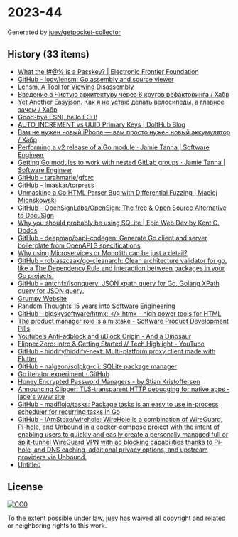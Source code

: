 # 2023-44

Generated by [juev/getpocket-collector](https://github.com/juev/getpocket-collector)

## History (33 items)

- [What the !#@% is a Passkey? | Electronic Frontier Foundation](https://www.eff.org/what-is-a-passkey)
- [GitHub - loov/lensm: Go assembly and source viewer](https://github.com/loov/lensm)
- [Lensm, A Tool for Viewing Disassembly](https://www.storj.io/blog/lensm)
- [Введение в Чистую архитектуру через 6 кругов рефакторинга / Хабр](https://habr.com/ru/articles/770494/)
- [Yet Another Easyjson. Как я не устаю делать велосипеды, а главное зачем / Хабр](https://habr.com/ru/companies/timeweb/articles/769718/)
- [Good-bye ESNI, hello ECH!](https://blog.cloudflare.com/encrypted-client-hello/)
- [AUTO_INCREMENT vs UUID Primary Keys | DoltHub Blog](https://www.dolthub.com/blog/2023-10-27-uuid-keys/)
- [Вам не нужен новый iPhone — вам просто нужен новый аккумулятор / Хабр](https://habr.com/ru/articles/770436/)
- [Performing a v2 release of a Go module · Jamie Tanna | Software Engineer](https://www.jvt.me/posts/2023/10/28/go-module-v2/)
- [Getting Go modules to work with nested GitLab groups · Jamie Tanna | Software Engineer](https://www.jvt.me/posts/2023/10/28/private-gitlab-subgroup-go/)
- [GitHub - tarahmarie/gfcrc](https://github.com/tarahmarie/gfcrc)
- [GitHub - Imaskar/torpress](https://github.com/Imaskar/torpress)
- [Unmasking a Go HTML Parser Bug with Differential Fuzzing | Maciej Mionskowski](https://mionskowski.pl/posts/unmasking-go-html-parser-bug/)
- [GitHub - OpenSignLabs/OpenSign: The free & Open Source Alternative to DocuSign](https://github.com/OpenSignLabs/OpenSign)
- [Why you should probably be using SQLite | Epic Web Dev by Kent C. Dodds](https://www.epicweb.dev/why-you-should-probably-be-using-sqlite)
- [GitHub - deepmap/oapi-codegen: Generate Go client and server boilerplate from OpenAPI 3 specifications](https://github.com/deepmap/oapi-codegen)
- [Why using Microservices or Monolith can be just a detail?](https://threedots.tech/post/microservices-or-monolith-its-detail/)
- [GitHub - roblaszczak/go-cleanarch: Clean architecture validator for go, like a The Dependency Rule and interaction between packages in your Go projects.](https://github.com/roblaszczak/go-cleanarch)
- [GitHub - antchfx/jsonquery: JSON xpath query for Go. Golang XPath query for JSON query.](https://github.com/antchfx/jsonquery)
- [Grumpy Website](https://grumpy.website/1389)
- [Random Thoughts 15 years into Software Engineering](https://roughlywritten.substack.com/p/random-thoughts-15-years-into-software)
- [GitHub - bigskysoftware/htmx: </> htmx - high power tools for HTML](https://github.com/bigskysoftware/htmx)
- [The product manager role is a mistake - Software Product Development Pills](https://sollecitom.github.io/software-product-development-blog/posts/2023/2023-10-21-product-manager-role-is-a-mistake/)
- [Youtube’s Anti-adblock and uBlock Origin - And a Dinosaur](https://andadinosaur.com/youtube-s-anti-adblock-and-ublock-origin)
- [Flipper Zero: Intro & Getting Started // Tech Highlight - YouTube](https://www.youtube.com/live/bn4tcA1rTYM)
- [GitHub - hiddify/hiddify-next: Multi-platform proxy client made with Flutter](https://github.com/hiddify/hiddify-next)
- [GitHub - nalgeon/sqlpkg-cli: SQLite package manager](https://github.com/nalgeon/sqlpkg-cli#readme)
- [Go iterator experiment · GitHub](https://gist.github.com/carlmjohnson/f04f8a9ba2293854cdb4e3b742fc1fe0)
- [Honey Encrypted Password Managers - by Stian Kristoffersen](https://stiankri.substack.com/p/honey-encrypted-password-managers)
- [Announcing Clipper: TLS-transparent HTTP debugging for native apps - jade's www site](https://jade.fyi/blog/announcing-clipper)
- [GitHub - madflojo/tasks: Package tasks is an easy to use in-process scheduler for recurring tasks in Go](https://github.com/madflojo/tasks)
- [GitHub - IAmStoxe/wirehole: WireHole is a combination of WireGuard, Pi-hole, and Unbound in a docker-compose project with the intent of enabling users to quickly and easily create a personally managed full or split-tunnel WireGuard VPN with ad blocking capabilities thanks to Pi-hole, and DNS caching, additional privacy options, and upstream providers via Unbound.](https://github.com/IAmStoxe/wirehole)
- [Untitled](https://vitalik.ca/general/2023/10/31/l2types.html)

## License

[![CC0](https://mirrors.creativecommons.org/presskit/buttons/88x31/svg/cc-zero.svg)](https://creativecommons.org/publicdomain/zero/1.0/)

To the extent possible under law, [juev](https://github.com/juev) has waived all copyright and related or neighboring rights to this work.
